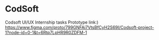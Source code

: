 # CodSoft
Codsoft UI/UX Internship tasks
Prototype link:) https://www.figma.com/proto/799GNFAi7VtsBfCyH2S69I/Codsoft-project-1?node-id=0-1&t=6Rtp7LpHR9R0ZDFM-1
